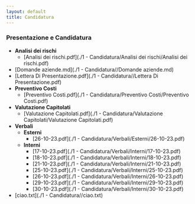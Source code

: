 ```yaml
---
layout: default
title: Candidatura
---
```

### Presentazione e Candidatura
- **Analisi dei rischi**
  - [Analisi dei rischi.pdf](./1 - Candidatura/Analisi dei rischi/Analisi dei rischi.pdf)
- [Domande aziende.md](./1 - Candidatura//Domande aziende.md)
- [Lettera Di Presentazione.pdf](./1 - Candidatura//Lettera Di Presentazione.pdf)
- **Preventivo Costi**
  - [Preventivo Costi.pdf](./1 - Candidatura/Preventivo Costi/Preventivo Costi.pdf)
- **Valutazione Capitolati**
  - [Valutazione Capitolati.pdf](./1 - Candidatura/Valutazione Capitolati/Valutazione Capitolati.pdf)
- **Verbali**
  - **Esterni**
    - [26-10-23.pdf](./1 - Candidatura/Verbali/Esterni/26-10-23.pdf)
  - **Interni**
    - [17-10-23.pdf](./1 - Candidatura/Verbali/Interni/17-10-23.pdf)
    - [18-10-23.pdf](./1 - Candidatura/Verbali/Interni/18-10-23.pdf)
    - [21-10-23.pdf](./1 - Candidatura/Verbali/Interni/21-10-23.pdf)
    - [25-10-23.pdf](./1 - Candidatura/Verbali/Interni/25-10-23.pdf)
    - [26-10-23.pdf](./1 - Candidatura/Verbali/Interni/26-10-23.pdf)
    - [29-10-23.pdf](./1 - Candidatura/Verbali/Interni/29-10-23.pdf)
    - [30-10-23.pdf](./1 - Candidatura/Verbali/Interni/30-10-23.pdf)
- [ciao.txt](./1 - Candidatura//ciao.txt)

